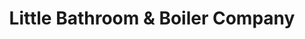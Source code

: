 ---
title: "Little Bathroom & Boiler Company"
url: /bristol/little-bathroom-and-boiler-company/
shop: doityourself
---